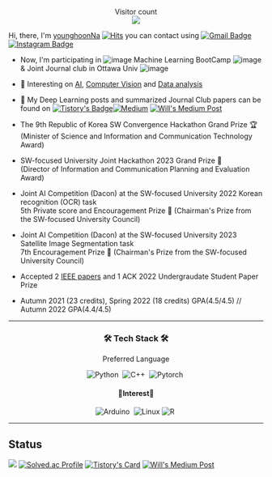 <!-- ![waving](https://capsule-render.vercel.app/api?type=waving&height=250&text=🐤🐥🐣&fontAlign=80&fontAlignY=30&desc=%20%20%20%20%20Hi,%20there👋👋%20Welcome%20to%20My%20Space&color=gradient) -->
<!-- a Repulic of korea  -->
<!-- :school: I'm currently studying at a university in Chuncheon. -->
<!-- - 💬 If Give me Question [Click](https://github.com/younghoonNa/younghoonNa/issues) -->
<!-- - :octocat: SEE More [Git Statuts](https://github.com/younghoonNa/younghoonNa/blob/main/GithubStats.md) -->

<p align="center"> 
  Visitor count<br>
  <img src="https://profile-counter.glitch.me/younghoonNa/count.svg" />
</p>

Hi, there, I'm [younghoonNa](https://github.com/younghoonNa?tab=repositories) [![Hits](https://hits.seeyoufarm.com/api/count/incr/badge.svg?url=https%3A%2F%2Fgithub.com%2FyounghoonNa&count_bg=%231EE3E9&title_bg=%23000000&icon=github.svg&icon_color=%23FFFFFF&title=Hi%2C+There%21&edge_flat=false)](https://hits.seeyoufarm.com) you can contact using
[![Gmail Badge](https://img.shields.io/badge/Gmail-d14836?style=flat-square&logo=Gmail&logoColor=white&link=mailto:nayounghoon0223@gmail.com)](mailto:nayounghoon0223@gmail.com) [![Instagram Badge](https://img.shields.io/badge/-Instagram-dd2a7b?style=flat-square&logo=instagram&logoColor=white&link=https://www.instagram.com/187._.yh/)](https://www.instagram.com/187._.yh/) 
- Now, I'm participating in  ![image](https://github.com/younghoonNa/younghoonNa/assets/38518648/c42f8284-8744-49ea-a9a7-d2436475b63e) Machine Learning BootCamp ![image](https://github.com/younghoonNa/younghoonNa/assets/38518648/e4736d60-8ae9-490f-b72b-237bb1793661) & Joint Journal club in Ottawa Univ ![image](https://github.com/younghoonNa/younghoonNa/assets/38518648/df0175e2-fb28-44c6-91a8-dcc10d1459d8)

- 🌱 Interesting on [AI](), [Computer Vision]() and [Data analysis](https://github.com/younghoonNa/younghoonNa/blob/main/DACON.md) 
- 📖 My Deep Learning posts and summarized Journal Club papers can be found on [![Tistory's Badge](https://github-readme-tistory-card.vercel.app/api/badge?name=Tistory)](https://187cm.tistory.com)[![Medium](https://img.shields.io/badge/Medium-12100E?style=for-the-badge&logo=medium&logoColor=white)](https://medium.com/@nayounghoon0223) 
[![Will's Medium Post](https://github-read-medium-git-main.pahlevikun.vercel.app/latest?username=nayounghoon0223&limit=10)](https://medium.com/@nayounghoon0223)

- The 9th Republic of Korea SW Convergence Hackathon Grand Prize 🏆 <br>
  (Minister of Science and Information and Communication Technology Award)
- SW-focused University Joint Hackathon 2023 Grand Prize 🥇 <br>
  (Director of Information and Communication Planning and Evaluation Award)
- Joint AI Competition (Dacon) at the SW-focused University 2022 Korean recognition (OCR) task <br>
  5th Private score and Encouragement Prize 🥉 (Chairman's Prize from the SW-focused University Council)
- Joint AI Competition (Dacon) at the SW-focused University 2023 Satellite Image Segmentation task <br>
  7th Encouragement Prize 🥉 (Chairman's Prize from the SW-focused University Council)
- Accepted 2 [IEEE papers](https://ieeexplore.ieee.org/author/37089614000) and 1 ACK 2022 Undergraudate Student Paper Prize
- Autumn 2021 (23 credits), Spring 2022 (18 credits) GPA(4.5/4.5) // Autumn 2022 GPA(4.4/4.5)
---

<!--
# ⛷ 현재 진행중인 활동
- 트레이딩 봇 만들기 프로젝트 (2022.06 ~ 2022.12)
- AI Accelerator Computing LAB 논문 세미나

younghoonNa/younghoonNa is a ✨ special ✨ repository because its `README.md` (this file) appears on your GitHub profile.
You can click the Preview link to take a look at your changes.
--->


<h3 align="center">🛠 Tech Stack 🛠</h3>

<p align="center"> Preferred Language</p>

<div align="center" style="text-align:center">

  ![Python](https://img.shields.io/badge/python-3670A0?style=for-the-badge&logo=python&logoColor=white)</a>&nbsp;
  ![C++](https://img.shields.io/badge/C++-00599C?style=for-the-badge&logo=C%2B%2B&logoColor=white)</a>&nbsp;
  ![Pytorch](https://img.shields.io/badge/Pytorch-EE4C2C?style=for-the-badge&logo=Pytorch&logoColor=white)</a>&nbsp;
 <br>
  
</div>

<h4 align="center"> 👀Interest👀</h4>

<div align="center" style="text-align:center">
  
 ![Arduino](https://img.shields.io/badge/Arduino-00979D?style=for-the-badge&logo=Arduino&logoColor=white)</a>&nbsp;
 ![Linux](https://img.shields.io/badge/Linux-FCC624?style=for-the-badge&logo=Linux&logoColor=white)
 ![R](https://img.shields.io/badge/R-276DC3?style=for-the-badge&logo=R&logoColor=white)</a>&nbsp;
 <br>
 
</div>

<!-- 
<h4 align="center">📝I've used at least once📝</h4>

<div align="center" style="text-align:center">
  
 ![C](https://img.shields.io/badge/C-A8B9CC?style=for-the-badge&logo=C&logoColor=white)
 ![Java](https://img.shields.io/badge/Java-007396?style=for-the-badge&logo=Java&logoColor=white)
 ![Linux](https://img.shields.io/badge/Linux-FCC624?style=for-the-badge&logo=Linux&logoColor=white)
 ![Bitcoin](https://img.shields.io/badge/Bitcoin-F7931A?style=for-the-badge&logo=Bitcoin&logoColor=white)</a>&nbsp;
 ![Flutter](https://img.shields.io/badge/Flutter-02569B?style=for-the-badge&logo=Flutter&logoColor=white)
 ![Android Studio](https://img.shields.io/badge/AndroidStudio-3DDC84?style=for-the-badge&logo=AndroidStudio&logoColor=white)
 ![Jupyter NoteBook](https://img.shields.io/badge/Jupyter-F37626?style=for-the-badge&logo=Jupyter&logoColor=white)
 ![MySQL](https://img.shields.io/badge/MySQL-4479A1?style=for-the-badge&logo=MySQL&logoColor=white)
 ![CashsApp](https://img.shields.io/badge/Fiance-00C244?style=for-the-badge&logo=CashApp&logoColor=white)</a>&nbsp;
 <br>
 ![HTML](https://img.shields.io/badge/HTML-E34F26?style=for-the-badge&logo=HTML5&logoColor=white) 
 ![CSS](https://img.shields.io/badge/CSS-1572B6?style=for-the-badge&logo=HTML5&logoColor=white) 
 ![JS](https://img.shields.io/badge/JavaScript-F7DF1E?style=for-the-badge&logo=JSS&logoColor=white)


</div>
-->

---


## Status
![](https://github-profile-summary-cards.vercel.app/api/cards/profile-details?username=younghoonNa&theme=vue)
[![Solved.ac Profile](http://mazassumnida.wtf/api/v2/generate_badge?boj=yh07282828)](https://solved.ac/yh07282828/)
[![Tistory's Card](https://github-readme-tistory-card.vercel.app/api?name=187cm&theme=tistory)](https://187cm.tistory.com)
[![Will's Medium Post](https://github-read-medium-git-main.pahlevikun.vercel.app/latest?username=nayounghoon0223&limit=10)](https://medium.com/@nayounghoon0223)



<!-- [![Anurag's GitHub stats](https://github-readme-stats.vercel.app/api?username=younghoonNa&show_icons=true&theme=vue)](https://github.com/younghoonNa/github-readme-stats) 
![](https://github-profile-summary-cards.vercel.app/api/cards/productive-time?username=younghoonNa&theme=vue) 

[그 외 깃허브 Status](https://github.com/younghoonNa/younghoonNa/blob/main/GithubStats.md)

[Tistory Here!](https://187cm.tistory.com) 

## 경력 및 경험
[나영훈 지금까지 뭐하고 살았나](https://github.com/younghoonNa/younghoonNa/blob/main/git_resume.md)

- (Dacon) Analysis penguin weight 6th. 
- SW Mentoring (C, Algorithm, Python, Machine Learning)

-->
